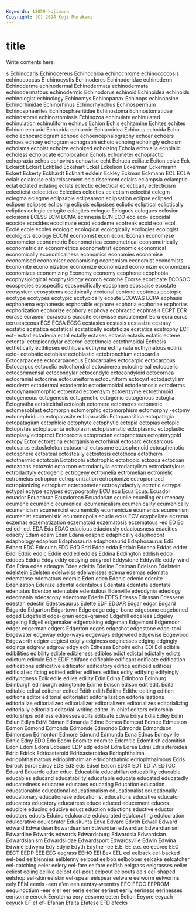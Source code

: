 ```yaml
---
Keywords: 13059 kojimura
Copyright: (C) 2024 Koji Murakami
---
```


# title

Write contents here.



s Echinocaris
Echinocereus Echinochloa echinochrome echinococcosis echinococcus E-chinocystis Echinoderes Echinoderidae echinoderm Echinoderma
echinodermal Echinodermata echinodermata echinodermatous echinodermic Echinodorus echinoid Echinoidea echinoids echinologist
echinology Echinomys Echinopanax Echinops echinopsine Echinorhinidae Echinorhinus Echinorhynchus Echinospermum Echinosphaerites
Echinosphaeritidae Echinostoma Echinostomatidae echinostome echinostomiasis Echinozoa echinulate echinulated echinulation echinuliform
echinus Echion Echis echitamine Echites echites Echium echiurid Echiurida echiuroid
Echiuroidea Echiurus echnida Echo echo echocardiogram echoed echoencephalography echoer echoers
echoes echoey echogram echograph echoic echoing echoingly echoism echoisms echoist
echoize echoized echoizing Echola echolalia echolalic echoless echolocate echolocation Echols
echometer echopractic echopraxia echos echovirus echowise echt Echuca eciliate Eciton
ecize Eck Eckardt Eckart Eckblad Eckehart Eckel Eckelson Eckerman Eckermann
Eckert Eckerty Eckhardt Eckhart ecklein Eckley Eckman Eckmann ECL ECLA
eclair eclaircise eclaircissement eclairissement eclairs eclampsia eclamptic eclat eclated eclating
eclats eclectic eclectical eclectically eclecticism eclecticist eclecticize Eclectics eclectics eclectism
eclectist eclegm eclegma eclegme eclipsable eclipsareon eclipsation eclipse eclipsed eclipser
eclipses eclipsing eclipsis eclipsises ecliptic ecliptical ecliptically ecliptics eclogic eclogite
eclogites eclogue Eclogues eclogues eclosion eclosions ECLSS ECM ECMA ecmnesia
ECN ECO eco eco- ecocidal ecocide ecocides ecoclimate ecod ecodeme
ecofreak ecoid ecol ecol. Ecole ecole ecoles ecologic ecological ecologically
ecologies ecologist ecologists ecology ECOM ecomomist econ econ. Econah economese
econometer econometric Econometrica econometrical econometrically econometrician econometrics econometrist economic economical
economically economicalness economics economies economise economised economiser economising economism economist
economists Economite economization economize economized economizer economizers economizes economizing Economy
economy ecophene ecophobia ecophysiological ecophysiology ecorch ecorche Ecorse ecorticate ECOSOC
ecospecies ecospecific ecospecifically ecosphere ecossaise ecostate ecosystem ecosystems ecotipically ecotonal
ecotone ecotones ecotopic ecotype ecotypes ecotypic ecotypically ecoute ECOWAS ECPA
ecphasis ecphonema ecphonesis ecphorable ecphore ecphoria ecphoriae ecphorias ecphorization ecphorize
ecphory ecphova ecphractic ecphrasis ECPT ECR ecrase ecraseur ecraseurs ecrasite
ecrevisse ecroulement Ecru ecru ecrus ecrustaceous ECS ECSA ECSC ecstasies
ecstasis ecstasize ecstasy ecstatic ecstatica ecstatical ecstatically ecstaticize ecstatics ecstrophy
ECT ect- ectad ectadenia ectal ectally ectases ectasia ectasis ectatic
ectene ectental ectepicondylar ecteron ectethmoid ectethmoidal Ecthesis ecthetically ecthlipses ecthlipsis
ecthyma ecthymata ecthymatous ectiris ecto- ectobatic ectoblast ectoblastic ectobronchium ectocardia
Ectocarpaceae ectocarpaceous Ectocarpales ectocarpic ectocarpous Ectocarpus ectocelic ectochondral ectocinerea ectocinereal
ectocoelic ectocommensal ectocondylar ectocondyle ectocondyloid ectocornea ectocranial ectocrine ectocuneiform ectocuniform
ectocyst ectodactylism ectoderm ectodermal ectodermic ectodermoidal ectodermosis ectoderms ectodynamomorphic ectoentad
ectoenzym ectoenzyme ectoethmoid ectogeneous ectogenesis ectogenetic ectogenic ectogenous ectoglia Ectognatha
ectolecithal ectoloph ectomere ectomeres ectomeric ectomesoblast ectomorph ectomorphic ectomorphism ectomorphy
-ectomy ectonephridium ectoparasite ectoparasitic Ectoparasitica ectopatagia ectopatagium ectophloic ectophyte ectophytic
ectopia ectopias ectopic Ectopistes ectoplacenta ectoplasm ectoplasmatic ectoplasmic ectoplastic ectoplasy
ectoproct Ectoprocta ectoproctan ectoproctous ectopterygoid ectopy Ector ectoretina ectorganism ectorhinal
ectosarc ectosarcous ectosarcs ectoskeleton ectosomal ectosome ectosphenoid ectosphenotic ectosphere ectosteal
ectosteally ectostosis ectotheca ectotherm ectothermic ectotoxin Ectotrophi ectotrophic ectotropic ectozoa
ectozoan ectozoans ectozoic ectozoon ectrodactylia ectrodactylism ectrodactylous ectrodactyly ectrogenic ectrogeny
ectromelia ectromelian ectromelic ectromelus ectropion ectropionization ectropionize ectropionized ectropionizing ectropium
ectropometer ectrosyndactyly ectrotic ecttypal ectypal ectype ectypes ectypography ECU ecu
Ecua Ecua. Ecuador ecuador Ecuadoran Ecuadorean Ecuadorian ecuelle ecuelling ecumenacy
ecumene ecumenic ecumenical ecumenicalism ecumenicality ecumenically ecumenicism ecumenicist ecumenicity ecumenicize
ecumenics ecumenism ecumenist ecumenistic ecumenopolis ecurie ecus ECV ecyphellate eczema
eczemas eczematization eczematoid eczematosis eczematous -ed ED Ed ed ed-
ed. EDA Eda EDAC edacious edaciously edaciousness edacities edacity Edam
edam Edan Edana edaphic edaphically edaphodont edaphology edaphon Edaphosauria edaphosaurid
Edaphosaurus EdB Edbert EDC Edcouch EDD EdD Edd Edda edda
Eddaic Eddana Eddas edder Eddi Eddic eddic Eddie eddied eddies
Eddina Eddington eddish eddo eddoes Eddra Eddy eddy eddying eddyroot
Eddystone Eddyville eddy-wind Ede Edea edea edeagra Edee edeitis Edeline
Edelman Edelson Edelstein edelstein Edelsten edelweiss edelweisses edema edemas edemata
edematose edematous edemic Eden eden Edenic edenic edenite Edenization Edenize
edental edentalous Edentata edentata edentate edentates Edenton edentulate edentulous Edenville
edeodynia edeology edeomania edeoscopy edeotomy Ederle EDES Edessa Edessan Edessene
edestan edestin Edestosaurus Edette EDF EDGAR Edgar edgar Edgard Edgardo
Edgarton Edgartown Edge edge edge-bone edgebone edgeboned edged Edgefield edge-grain
edge-grained Edgehill edgeless Edgeley edgeling Edgell edgemaker edgemaking edgeman Edgemont
Edgemoor edger edgerman edgers Edgerton edges edgeshot edgestone edge-tool Edgewater
edgeway edge-ways edgeways edgeweed edgewise Edgewood Edgeworth edgier edgiest edgily
edginess edginesses edging edgingly edgings edgrew edgrow edgy edh Edhessa
Edholm edhs EDI Edi edibile edibilities edibility edible edibleness edibles
edict edictal edictally edicts edictum edicule Edie EDIF ediface edificable
edificant edificate edification edifications edificative edificator edificatory edifice edificed edifices
edificial edificing edified edifier edifiers edifies edify edifying edifyingly edifyingness
Edik edile ediles edility Edin Edina Edinboro Edinburg Edinburgh edinburgh
edingtonite Edirne Edison edison edit edit. Edita editable edital editchar
edited Edith edith Editha Edithe editing edition editions editor editorial
editorialist editorialization editorializations editorialize editorialized editorializer editorializers editorializes editorializing editorially
editorials editorial-writing editor-in-chief editors editorship editorships editress editresses edits edituate
Ediva Ediya Edla Edley Edlin Edlun Edlyn EdM Edman Edmanda
Edme Edmea Edmead Edmee Edmeston Edmon Edmond Edmonda Edmonde Edmondo
Edmonds Edmondson Edmonson Edmonton Edmore Edmund Edmunda Edna Ednas Edneyville
Ednie Edny EDO Edo Edom Edomite edomite Edomitic Edomitish edomitish
Edon Edoni Edora Edouard EDP edp edplot Edra Edrea Edrei
Edriasteroidea Edric Edrick Edrioasteroid Edrioasteroidea Edriophthalma edriophthalmatous edriophthalmian edriophthalmic edriophthalmous
Edris Edrock Edroi Edroy EDS EdS eds Edsel Edson EDSX
EDT EDTA EDTCC Eduard Eduardo educ educ. Educabilia educabilian educability
educable educables educand educatability educatable educate educated educatedly educatedness educatee
educates educating Education education educationable educational educationalism educationalist educationally educationary
educationese educationist educations educative educator educators educatory educatress educe educed
educement educes educible educing educive educt eduction eductions eductive eductor
eductors educts Eduino edulcorate edulcorated edulcorating edulcoration edulcorative edulcorator Eduskunta
Edva Edvard Edveh Edwall Edward edward Edwardean Edwardeanism Edwardian edwardian
Edwardianism Edwardine Edwards edwards Edwardsburg Edwardsia Edwardsian Edwardsianism Edwardsiidae Edwardsport
Edwardsville Edwin Edwina Edwine Edwyna Edy Edyie Edyth Edythe -ee
E.E. EE e.e. ee eebree EEC EECT EEDP EEE EEG
eegrass EEHO EEI Eek EEL eel eelback eel-backed eel-bed eelblennies
eelblenny eelboat eelbob eelbobber eelcake eelcatcher eel-catching eeler eelery eel-fare
eelfare eelfish eelgrass eelgrasses eelier eeliest eeling eellike eelpot eel-pout
eelpout eelpouts eels eel-shaped eelshop eel-skin eelskin eel-spear eelspear eelware
eelworm eelworms eely EEM eemis -een e'en een eentsy-weentsy EEO
EEOC EEPROM eequinoctium -eer e'er eer eerie eerier eeriest eerily
eeriness eerinesses eerisome eerock Eerotema eery eesome eeten Eetion Eeyore
eeyuch eeyuck EF ef ef- Efahan Efaita Efatese EFD efecks
